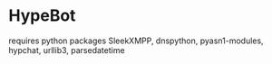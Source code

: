 # HypeBot

requires python packages SleekXMPP, dnspython, pyasn1-modules, hypchat, urllib3, parsedatetime